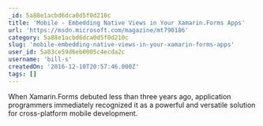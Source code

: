 ```yaml
---
_id: 5a88e1acbd6dca0d5f0d210c
title: 'Mobile - Embedding Native Views in Your Xamarin.Forms Apps'
url: 'https://msdn.microsoft.com/magazine/mt790186'
category: 5a88e1acbd6dca0d5f0d210c
slug: 'mobile-embedding-native-views-in-your-xamarin-forms-apps'
user_id: 5a83ce59d6eb0005c4ecda2c
username: 'bill-s'
createdOn: '2016-12-10T20:57:46.000Z'
tags: []
---
```


When Xamarin.Forms debuted less than three years ago, application programmers immediately recognized it as a powerful and versatile solution for cross-platform mobile development. 
